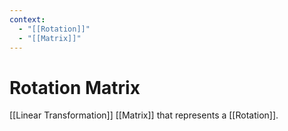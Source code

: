 ```yaml
---
context:
  - "[[Rotation]]"
  - "[[Matrix]]"
---
```


# Rotation Matrix

[[Linear Transformation]] [[Matrix]] that represents a [[Rotation]].
